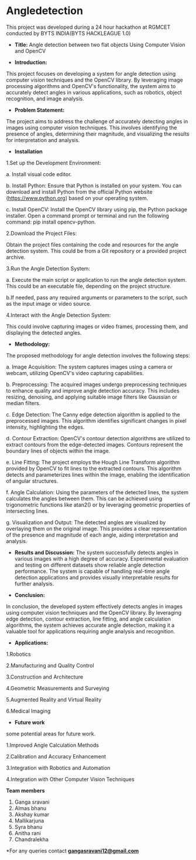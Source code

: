 # Angledetection

This project was developed during a 24 hour hackathon at RGMCET conducted by BYTS INDIA(BYTS HACKLEAGUE 1.0)

 * **Title:**
Angle detection between two flat objects Using Computer Vision and OpenCV

* **Introduction:**

This project focuses on developing a system for angle detection using computer vision techniques and the OpenCV library. By
leveraging image processing algorithms and OpenCV's functionality,
the system aims to accurately detect angles in various applications,
such as robotics, object recognition, and image analysis.

* **Problem Statement:**

The project aims to address the challenge of accurately detecting
angles in images using computer vision techniques. This involves
identifying the presence of angles, determining their magnitude, and
visualizing the results for interpretation and analysis.

* **Installation**

1.Set up the Development Environment:

a. Install visual code editor. 

b. Install Python: Ensure that Python is installed on your system. You can download and install Python from the official Python website (https://www.python.org) based on your operating system.

c. Install OpenCV: Install 
the OpenCV library using pip, the Python package installer. Open a command prompt or terminal and run the following command: pip install opencv-python.

2.Download the Project Files:

Obtain the project files containing the code and resources for the angle detection system. This could be from a Git repository or a provided project archive.

3.Run the Angle Detection System:

a. Execute the main script or application to run the angle detection system. This could be an executable file, depending on the project structure.

b.If needed, pass any required arguments or parameters to the script, such as the input image or video source.

4.Interact with the Angle Detection System:

This could involve capturing images or video frames, processing them, and displaying the detected angles.


* **Methodology:**

The proposed methodology for angle detection involves the
following steps:

a. Image Acquisition: The system captures images using a camera
or webcam, utilizing OpenCV's video capturing capabilities.

b. Preprocessing: The acquired images undergo preprocessing
techniques to enhance quality and improve angle detection
accuracy. This includes resizing, denoising, and applying suitable
image filters like Gaussian or median filters.

c. Edge Detection: The Canny edge detection algorithm is applied to
the preprocessed images. This algorithm identifies significant
changes in pixel intensity, highlighting the edges.

d. Contour Extraction: OpenCV's contour detection algorithms are
utilized to extract contours from the edge-detected images.
Contours represent the boundary lines of objects within the image.

e. Line Fitting: The project employs the Hough Line Transform
algorithm provided by OpenCV to fit lines to the extracted contours.
This algorithm detects and parameterizes lines within the image,
enabling the identification of angular structures.

f. Angle Calculation: Using the parameters of the detected lines, the
system calculates the angles between them. This can be achieved
using trigonometric functions like atan2() or by leveraging
geometric properties of intersecting lines.

g. Visualization and Output: The detected angles are visualized by
overlaying them on the original image. This provides a clear
representation of the presence and magnitude of each angle, aiding
interpretation and analysis.

* **Results and Discussion:**
The system successfully detects angles in various images with a
high degree of accuracy. 
Experimental evaluation and testing on
different datasets show reliable angle detection performance. The
system is capable of handling real-time angle detection applications
and provides visually interpretable results for further analysis.

* **Conclusion:**

In conclusion, the developed system effectively detects angles in
images using computer vision techniques and the OpenCV library.
By leveraging edge detection, contour extraction, line fitting, and
angle calculation algorithms, the system achieves accurate angle
detection, making it a valuable tool for applications requiring angle
analysis and recognition.

* **Applications:**

1.Robotics

2.Manufacturing and Quality Control

3.Construction and Architecture

4.Geometric Measurements and Surveying

5.Augmented Reality and Virtual Reality

6.Medical Imaging

* **Future work**

some potential areas for future work. 

1.Improved Angle Calculation Methods

2.Calibration and Accuracy Enhancement

3.Integration with Robotics and Automation

4.Integration with Other Computer Vision Techniques

**Team members**
1. Ganga sravani
2. Almas bhanu
3. Akshay kumar
4. Mallikarjuna
5. Syra bhanu
6. Anitha rani
7. Chandralekha

*For any queries contact **gangasravani12@gmail.com**
